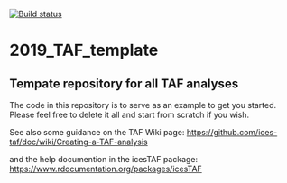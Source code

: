 [![Build status](https://devops.ices.dk/ICES/DataCentre/_apis/build/status/TAF-CI)](https://devops.ices.dk/ICES/DataCentre/_build/latest?definitionId=1)

# 2019_TAF_template

## Tempate repository for all TAF analyses

The code in this repository is to serve as an example to get you started.  Please feel free to delete it all and start from scratch if you wish.

See also some guidance on the TAF Wiki page:
https://github.com/ices-taf/doc/wiki/Creating-a-TAF-analysis

and the help documention in the icesTAF package:
https://www.rdocumentation.org/packages/icesTAF

